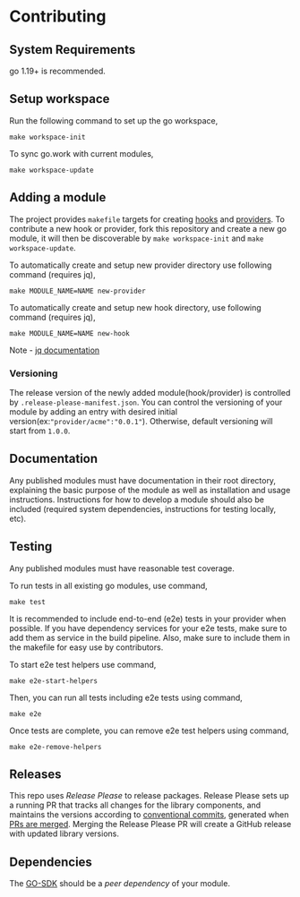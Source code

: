 # Contributing

## System Requirements

go 1.19+  is recommended.

## Setup workspace
 
Run the following command to set up the go workspace,

```shell
make workspace-init
```

To sync go.work with current modules,

```shell
make workspace-update
```

## Adding a module

The project provides `makefile` targets for creating [hooks](https://openfeature.dev/docs/reference/concepts/hooks) and [providers](https://openfeature.dev/docs/reference/concepts/provider).
To contribute a new hook or provider, fork this repository and create a new go module, it will then be discoverable by `make workspace-init` and `make workspace-update`.

To automatically create and setup new provider directory  use following command (requires jq),

```shell
make MODULE_NAME=NAME new-provider
```

To automatically create and setup new hook directory, use following command (requires jq),

```
make MODULE_NAME=NAME new-hook 
```

Note - [jq documentation](https://stedolan.github.io/jq/download/)

### Versioning

The release version of the newly added module(hook/provider) is controlled by `.release-please-manifest.json`.
You can control the versioning of your module by adding an entry with desired initial version(ex:`"provider/acme":"0.0.1"`). 
Otherwise, default versioning will start from `1.0.0`.

## Documentation

Any published modules must have documentation in their root directory, explaining the basic purpose of the module as well as installation and usage instructions.
Instructions for how to develop a module should also be included (required system dependencies, instructions for testing locally, etc).

## Testing

Any published modules must have reasonable test coverage.

To run tests in all existing go modules, use command,

```shell
make test
```

It is recommended to include end-to-end (e2e) tests in your provider when possible. 
If you have dependency services for your e2e tests, make sure to add them as service in the build pipeline.
Also, make sure to include them in the makefile for easy use by contributors.

To start e2e test helpers use command,

```shell
make e2e-start-helpers
```

Then, you can run all tests including e2e tests using command,

```shell
make e2e
```

Once tests are complete, you can remove e2e test helpers using command,

```shell
make e2e-remove-helpers
```

## Releases

This repo uses _Release Please_ to release packages. Release Please sets up a running PR that tracks all changes for the library components, and maintains the versions according to [conventional commits](https://www.conventionalcommits.org/en/v1.0.0/), generated when [PRs are merged](https://github.com/amannn/action-semantic-pull-request).
Merging the Release Please PR will create a GitHub release with updated library versions.

## Dependencies

The [GO-SDK](https://github.com/open-feature/go-sdk) should be a _peer dependency_ of your module.

